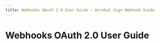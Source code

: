 ```yaml
---
title: Webhooks OAuth 2.0 User Guide — Acrobat Sign Webhook Guide
---
```

# Webhooks OAuth 2.0 User Guide
